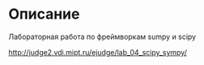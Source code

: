 # Описание

Лабораторная работа по фреймворкам sumpy и scipy

http://judge2.vdi.mipt.ru/ejudge/lab_04_scipy_sympy/
